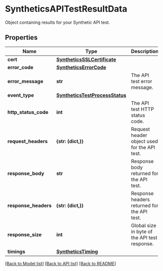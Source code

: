 # SyntheticsAPITestResultData

Object containing results for your Synthetic API test.

## Properties
Name | Type | Description | Notes
------------ | ------------- | ------------- | -------------
**cert** | [**SyntheticsSSLCertificate**](SyntheticsSSLCertificate.md) |  | [optional] 
**error_code** | [**SyntheticsErrorCode**](SyntheticsErrorCode.md) |  | [optional] 
**error_message** | **str** | The API test error message. | [optional] 
**event_type** | [**SyntheticsTestProcessStatus**](SyntheticsTestProcessStatus.md) |  | [optional] 
**http_status_code** | **int** | The API test HTTP status code. | [optional] 
**request_headers** | **{str: (dict,)}** | Request header object used for the API test. | [optional] 
**response_body** | **str** | Response body returned for the API test. | [optional] 
**response_headers** | **{str: (dict,)}** | Response headers returned for the API test. | [optional] 
**response_size** | **int** | Global size in byte of the API test response. | [optional] 
**timings** | [**SyntheticsTiming**](SyntheticsTiming.md) |  | [optional] 

[[Back to Model list]](README.md#documentation-for-models) [[Back to API list]](README.md#documentation-for-api-endpoints) [[Back to README]](README.md)


